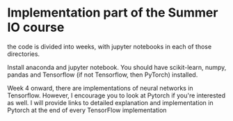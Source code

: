 # Implementation part of the Summer IO course

the code is divided into weeks, with jupyter notebooks in each of those directories.

Install anaconda and jupyter notebook. You should have scikit-learn, numpy, pandas and Tensorflow (if not Tensorflow, then PyTorch) installed.

Week 4 onward, there are implementations of neural networks in Tensorflow. However, I encourage you to look at Pytorch if you're interested as well. I will provide links to detailed explanation and implementation in Pytorch at the end of every TensorFlow implementation 
